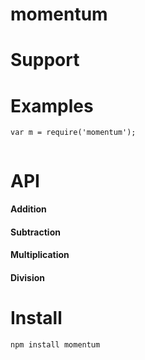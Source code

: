 # momentum

# Support

# Examples
```
var m = require('momentum');


```

# API


#### Addition

#### Subtraction

#### Multiplication

#### Division



# Install
```
npm install momentum
```


